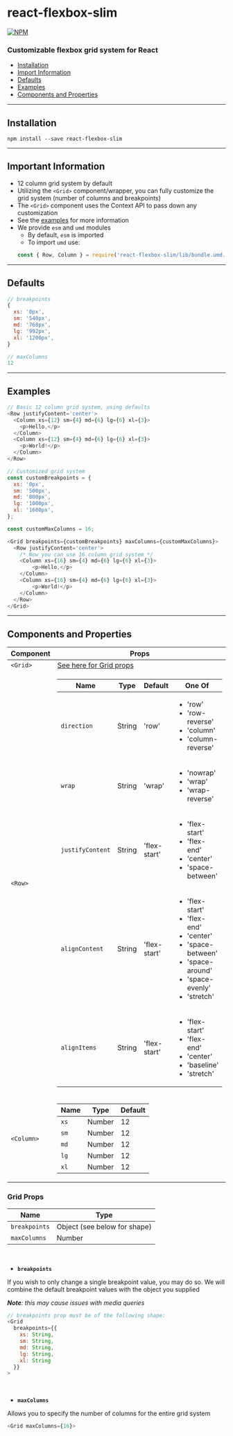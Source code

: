# react-flexbox-slim

[![NPM](https://nodei.co/npm/react-flexbox-slim.png?compact=true)](https://nodei.co/npm/react-flexbox-slim/)

### Customizable flexbox grid system for React

 - [Installation](#installation)
 - [Import Information](#important-information)
 - [Defaults](#defaults)
 - [Examples](#examples)
 - [Components and Properties](#Components-and-Properties)

---

## Installation

`npm install --save react-flexbox-slim`

---

## Important Information

 - 12 column grid system by default
 - Utilizing the `<Grid>` component/wrapper, you can fully customize the grid system (number of columns and breakpoints)
 - The `<Grid>` component uses the Context API to pass down any customization
 - See the [examples](#examples) for more information
 - We provide `esm` and `umd` modules
   - By default, `esm` is imported
   - To import `umd` use: 
   ```javascript
   const { Row, Column } = require('react-flexbox-slim/lib/bundle.umd.js')
   ```

---

## Defaults

```javascript
// breakpoints
{
  xs: '0px',
  sm: '540px',
  md: '768px',
  lg: '992px',
  xl: '1200px',
}
```

```javascript
// maxColumns
12
```

---

## Examples

```javascript
// Basic 12 column grid system, using defaults
<Row justifyContent='center'>
  <Column xs={12} sm={4} md={6} lg={6} xl={3}>
    <p>Hello,</p>
  </Column>
  <Column xs={12} sm={4} md={6} lg={6} xl={3}>
    <p>World!</p>
  </Column>
</Row>
```

```javascript
// Customized grid system
const customBreakpoints = {
  xs: '0px',
  sm: '500px',
  md: '800px',
  lg: '1000px',
  xl: '1600px',
};

const customMaxColumns = 16;

<Grid breakpoints={customBreakpoints} maxColumns={customMaxColumns}>
  <Row justifyContent='center'>
    /* Now you can use 16 column grid system */
    <Column xs={16} sm={4} md={6} lg={6} xl={3}>
        <p>Hello,</p>
    </Column>
    <Column xs={16} sm={4} md={6} lg={6} xl={3}>
        <p>World!</p>
    </Column>
  </Row>
</Grid>
```

---

## Components and Properties

| Component | Props |
| --- | --- |
| <code>&lt;Grid&gt;</code> | [See here for Grid props](#grid-props) |
| <code>&lt;Row&gt;</code> | <table><thead><tr><th>Name</th><th>Type</th><th>Default</th><th>One Of</th></tr></thead><tbody><tr><td><code>direction</code></td><td>String</td><td>'row'</td><td><ul><li>'row'</li><li>'row-reverse'</li><li>'column'</li><li>'column-reverse'</li></ul></td></tr><tr><td><code>wrap</code></td><td>String</td><td>'wrap'</td><td><ul><li>'nowrap'</li><li>'wrap'</li><li>'wrap-reverse'</li></ul></td></tr><tr><td><code>justifyContent</code></td><td>String</td><td>'flex-start'</td><td><ul><li>'flex-start'</li><li>'flex-end'</li><li>'center'</li><li>'space-between'</li></ul></td></tr><tr><td><code>alignContent</code></td><td>String</td><td>'flex-start'</td><td><ul><li>'flex-start'</li><li>'flex-end'</li><li>'center'</li><li>'space-between'</li><li>'space-around'</li><li>'space-evenly'</li><li>'stretch'</li></ul></td></tr><tr><td><code>alignItems</code></td><td>String</td><td>'flex-start'</td><td><ul><li>'flex-start'</li><li>'flex-end'</li><li>'center'</li><li>'baseline'</li><li>'stretch'</li></ul></td></tr></tbody></table> |
| <code>&lt;Column&gt;</code> | <table><thead><tr><th>Name</th><th>Type</th><th>Default</th></tr></thead><tbody><tr><td><code>xs</code></td><td>Number</td><td>12</td></tr><tr><td><code>sm</code></td><td>Number</td><td>12</td></tr><tr><td><code>md</code></td><td>Number</td><td>12</td></tr><tr><td><code>lg</code></td><td>Number</td><td>12</td></tr><tr><td><code>xl</code></td><td>Number</td><td>12</td></tr></tbody></table>

### Grid Props

| Name | Type |
| --- | --- |
| `breakpoints` | Object (see below for shape) |
| `maxColumns` | Number |

<br />

 - **`breakpoints`**

If you wish to only change a single breakpoint value, you may do so. We will combine the default breakpoint values with the object you supplied 

***Note**: this may cause issues with media queries*

```javascript
// breakpoints prop must be of the following shape:
<Grid 
  breakpoints={{
    xs: String,
    sm: String,
    md: String,
    lg: String,
    xl: String
  }}
>
```
<br/>

 - **`maxColumns`**

Allows you to specify the number of columns for the entire grid system

```javascript
<Grid maxColumns={16}>
```
